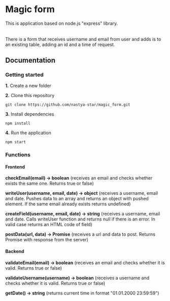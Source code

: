 # Magic form

This is application based on node.js "express" library.
######
There is a form that receives username and email from user and adds is to an existing table, adding an id and a time of request.

## Documentation

### Getting started

**1.** Create a new folder

**2.** Clone this repository
```
git clone https://github.com/nastya-star/magic_form.git
```
**3.** Install dependencies
```
npm install
```
**4.** Run the application
```
npm start
```
### Functions

#### Frontend

**checkEmail(email) -> boolean** (receives an email and checks whether exists the same one. Returns true or false)

**writeUser(username, email, date) -> object** (receives a username, email and date. Pushes data to an array and returns an object with pushed element. If the same email already exists returns undefined)

**createField(username, email, date) -> string** (receives a username, email and date. Calls writeUser function and returns null if there is an error. In valid case returns an HTML code of field)

**postData(url, data) -> Promise** (receives a url and data to post. Returns Promise with response from the server)

#### Backend

**validateEmail(email) -> boolean** (receives an email and checks whether it is valid. Returns true or false)

**validateUsername(username) -> boolean** (receives a username and checks whether it is valid. Returns true or false)

**getDate() -> string** (returns current time in format "01.01.2000 23:59:59")